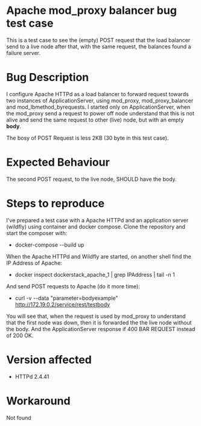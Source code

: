 # Apache mod_proxy balancer bug test case 

This is a test case to see the (empty) POST request that the load balancer send to a live node after that, with the same request, the balances found a failure server.

# Bug Description
I configure Apache HTTPd as a load balancer to forward request towards two instances of ApplicationServer, using mod_proxy, mod_proxy_balancer and mod_lbmethod_byrequests.
I started only on ApplicationServer, when the mod_proxy send a request to power off node understand that this is not alive and send the same request to other (live) node, but with an empty **body**.

The bosy of POST Request is less 2KB (30 byte in this test case).

# Expected Behaviour
The second POST request, to the live node, SHOULD have the body.

# Steps to reproduce
I've prepared a test case with a Apache HTTPd and an application server (wildfly) using container and docker compose. Clone the repository and start the composer with:
- docker-compose --build up

When the Apache HTTPd and Wildfly are started, on another shell find the IP Address of Apache:
- docker inspect dockerstack_apache_1 | grep IPAddress | tail -n 1

And send POST requests to Apache (do it more time):

- curl -v --data "parameter=bodyexample" http://172.19.0.2/service/rest/testbody

You will see that, when the request is used by mod_proxy to understand that the first node was down, then it is forwarded the the live node without the body. And the ApplicationServer response if 400 BAR REQUEST instead of 200 OK.

# Version affected
 - HTTPd 2.4.41

# Workaround

Not found
